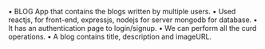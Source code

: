 
• BLOG App that contains the blogs written by multiple users.
• Used reactjs, for front-end, expressjs, nodejs for server mongodb for database.
• It has an authentication page to login/signup.
• We can perform all the curd operations.
• A blog contains title, description and imageURL.
